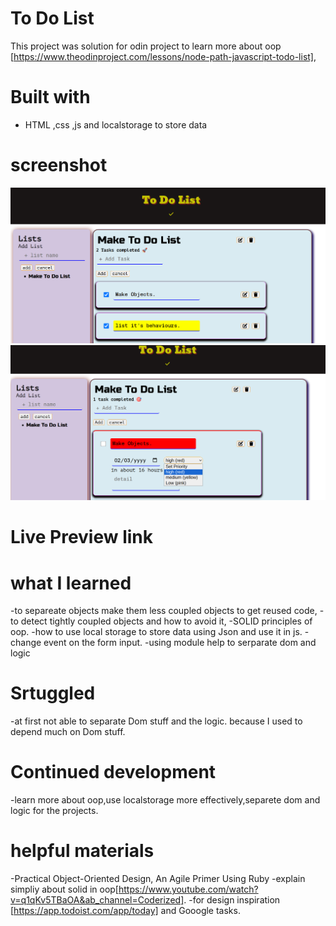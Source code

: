 # To Do List
This project was solution for odin project to learn more about oop [https://www.theodinproject.com/lessons/node-path-javascript-todo-list],
# Built with
- HTML ,css ,js and localstorage to store data
# screenshot
![intro page](./src/assets/intro.png)
![tasks edited](./src/assets/task-edit.png)
# Live Preview link
# what I learned
-to separeate objects make them less coupled objects to get reused code,
-to detect tightly coupled objects and how to  avoid it,
-SOLID principles of  oop. 
-how to use local storage to store data using Json and use it in js.
-change event on the form input.
-using module help to serparate dom and logic 
# Srtuggled
-at first not able to separate Dom stuff and the logic. because I used to depend much on Dom stuff.
# Continued development
-learn more about oop,use localstorage more effectively,separete dom and logic for the projects.
# helpful materials
-Practical Object-Oriented Design, An Agile Primer Using Ruby
-explain simpliy about solid in oop[https://www.youtube.com/watch?v=q1qKv5TBaOA&ab_channel=Coderized].
-for design inspiration [https://app.todoist.com/app/today] and Gooogle tasks.